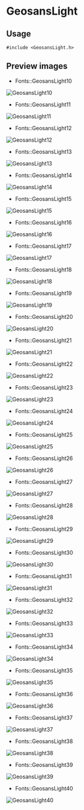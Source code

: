 GeosansLight
==========

Usage
------

    #include <GeosansLight.h>

Preview images
--------------
* Fonts::GeosansLight10 

![GeosansLight10](https://raw.githubusercontent.com/DisplayCore/GeosansLight/master/Preview/GeosansLight10.png)

* Fonts::GeosansLight11 

![GeosansLight11](https://raw.githubusercontent.com/DisplayCore/GeosansLight/master/Preview/GeosansLight11.png)

* Fonts::GeosansLight12 

![GeosansLight12](https://raw.githubusercontent.com/DisplayCore/GeosansLight/master/Preview/GeosansLight12.png)

* Fonts::GeosansLight13 

![GeosansLight13](https://raw.githubusercontent.com/DisplayCore/GeosansLight/master/Preview/GeosansLight13.png)

* Fonts::GeosansLight14 

![GeosansLight14](https://raw.githubusercontent.com/DisplayCore/GeosansLight/master/Preview/GeosansLight14.png)

* Fonts::GeosansLight15 

![GeosansLight15](https://raw.githubusercontent.com/DisplayCore/GeosansLight/master/Preview/GeosansLight15.png)

* Fonts::GeosansLight16 

![GeosansLight16](https://raw.githubusercontent.com/DisplayCore/GeosansLight/master/Preview/GeosansLight16.png)

* Fonts::GeosansLight17 

![GeosansLight17](https://raw.githubusercontent.com/DisplayCore/GeosansLight/master/Preview/GeosansLight17.png)

* Fonts::GeosansLight18 

![GeosansLight18](https://raw.githubusercontent.com/DisplayCore/GeosansLight/master/Preview/GeosansLight18.png)

* Fonts::GeosansLight19 

![GeosansLight19](https://raw.githubusercontent.com/DisplayCore/GeosansLight/master/Preview/GeosansLight19.png)

* Fonts::GeosansLight20 

![GeosansLight20](https://raw.githubusercontent.com/DisplayCore/GeosansLight/master/Preview/GeosansLight20.png)

* Fonts::GeosansLight21 

![GeosansLight21](https://raw.githubusercontent.com/DisplayCore/GeosansLight/master/Preview/GeosansLight21.png)

* Fonts::GeosansLight22 

![GeosansLight22](https://raw.githubusercontent.com/DisplayCore/GeosansLight/master/Preview/GeosansLight22.png)

* Fonts::GeosansLight23 

![GeosansLight23](https://raw.githubusercontent.com/DisplayCore/GeosansLight/master/Preview/GeosansLight23.png)

* Fonts::GeosansLight24 

![GeosansLight24](https://raw.githubusercontent.com/DisplayCore/GeosansLight/master/Preview/GeosansLight24.png)

* Fonts::GeosansLight25 

![GeosansLight25](https://raw.githubusercontent.com/DisplayCore/GeosansLight/master/Preview/GeosansLight25.png)

* Fonts::GeosansLight26 

![GeosansLight26](https://raw.githubusercontent.com/DisplayCore/GeosansLight/master/Preview/GeosansLight26.png)

* Fonts::GeosansLight27 

![GeosansLight27](https://raw.githubusercontent.com/DisplayCore/GeosansLight/master/Preview/GeosansLight27.png)

* Fonts::GeosansLight28 

![GeosansLight28](https://raw.githubusercontent.com/DisplayCore/GeosansLight/master/Preview/GeosansLight28.png)

* Fonts::GeosansLight29 

![GeosansLight29](https://raw.githubusercontent.com/DisplayCore/GeosansLight/master/Preview/GeosansLight29.png)

* Fonts::GeosansLight30 

![GeosansLight30](https://raw.githubusercontent.com/DisplayCore/GeosansLight/master/Preview/GeosansLight30.png)

* Fonts::GeosansLight31 

![GeosansLight31](https://raw.githubusercontent.com/DisplayCore/GeosansLight/master/Preview/GeosansLight31.png)

* Fonts::GeosansLight32 

![GeosansLight32](https://raw.githubusercontent.com/DisplayCore/GeosansLight/master/Preview/GeosansLight32.png)

* Fonts::GeosansLight33 

![GeosansLight33](https://raw.githubusercontent.com/DisplayCore/GeosansLight/master/Preview/GeosansLight33.png)

* Fonts::GeosansLight34 

![GeosansLight34](https://raw.githubusercontent.com/DisplayCore/GeosansLight/master/Preview/GeosansLight34.png)

* Fonts::GeosansLight35 

![GeosansLight35](https://raw.githubusercontent.com/DisplayCore/GeosansLight/master/Preview/GeosansLight35.png)

* Fonts::GeosansLight36 

![GeosansLight36](https://raw.githubusercontent.com/DisplayCore/GeosansLight/master/Preview/GeosansLight36.png)

* Fonts::GeosansLight37 

![GeosansLight37](https://raw.githubusercontent.com/DisplayCore/GeosansLight/master/Preview/GeosansLight37.png)

* Fonts::GeosansLight38 

![GeosansLight38](https://raw.githubusercontent.com/DisplayCore/GeosansLight/master/Preview/GeosansLight38.png)

* Fonts::GeosansLight39 

![GeosansLight39](https://raw.githubusercontent.com/DisplayCore/GeosansLight/master/Preview/GeosansLight39.png)

* Fonts::GeosansLight40 

![GeosansLight40](https://raw.githubusercontent.com/DisplayCore/GeosansLight/master/Preview/GeosansLight40.png)

